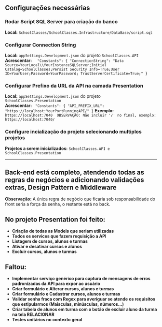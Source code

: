 ## **Configurações necessárias**

### **Rodar Script SQL Server para criação do banco**
**Local:** `SchoolClasses/SchoolClasses.Infrastructure/DataBase/script.sql`

### **Configurar Connection String**
**Local:** `appSettings.Development.json` do projeto `SchoolClasses.API`
**Acrescentar:** `  "Constants": {
    "ConnectionString": "Data Source=YourLocal\\YourInstanceSQLServer;Initial Catalog=SchoolClasses;Persist Security Info=True;User ID=YourUser;Password=YourPassword; TrustServerCertificate=True;"
  }`

### **Configurar Prefixo da URL da API na camada Presentation**
**Local:** `appSettings.Development.json` do projeto `SchoolClasses.Presentation`  
**Acrescentar:** `
  "Constants": {
    "API_PREFIX_URL": "https://localhost:YourPortRunningAPI/"
  }`
**Exemplo:** `https://localhost:7040  OBSERVAÇÃO: Não incluir '/' no final, exemplo: https://localhost:7040/` 

### **Configure incialização do projeto selecionando multiplos projetos**
**Projetos a serem inicializados:** `SchoolClasses.API e SchoolClasses.Presentation`

---

## **Back-end está completo, atendendo todas as regras de negócios e adicionando validações extras, Design Pattern e Middleware**

**Observação:** A única regra de negócio que ficaria sob responsabilidade do front seria a força da senha, o restante está no back.

## **No projeto Presentation foi feito:**

- **Criação de todas as Models que seriam utilizadas**
- **Todos os services que fazem requisição a API**
- **Listagem de cursos, alunos e turmas**
- **Ativar e desativar cursos e alunos**
- **Excluir cursos, alunos e turmas**

## **Faltou:**

- **Implementar serviço genérico para captura de mensagens de erros padronizadas da API para expor ao usuário**
- **Criar formulário e Alterar cursos, alunos e turmas**
- **Criar formulário e Cadastrar cursos, alunos e turmas**
- **Validar senha fraca com Regex para averiguar se atende os requisitos que estipularmos (Maisculas, minúsculas, números...)**
- **Criar tabela de alunos em turma com o botão de excluir aluno da turma na tela RELACIONAR**
- **Testes unitários no contexto geral**
